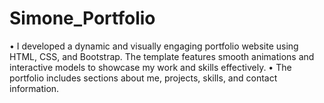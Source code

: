 # Simone_Portfolio
• I developed a dynamic and visually engaging portfolio website using HTML, CSS, and Bootstrap. The template features smooth animations and interactive models to showcase my work and skills effectively.
• The portfolio includes sections about me, projects, skills, and contact information. 
